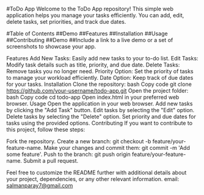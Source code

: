 #ToDo App
Welcome to the ToDo App repository! This simple web application helps you manage your tasks efficiently. You can add, edit, delete tasks, set priorities, and track due dates.

#Table of Contents
##Demo
##Features
##Installation
##Usage
##Contributing
##Demo
##Include a link to a live demo or a set of screenshots to showcase your app.

Features
Add New Tasks: Easily add new tasks to your to-do list.
Edit Tasks: Modify task details such as title, priority, and due date.
Delete Tasks: Remove tasks you no longer need.
Priority Option: Set the priority of tasks to manage your workload efficiently.
Date Option: Keep track of due dates for your tasks.
Installation
Clone the repository:
bash
Copy code
git clone https://github.com/your-username/todo-app.git
Open the project folder:
bash
Copy code
cd todo-app
Open index.html in your preferred web browser.
Usage
Open the application in your web browser.
Add new tasks by clicking the "Add Task" button.
Edit tasks by selecting the "Edit" option.
Delete tasks by selecting the "Delete" option.
Set priority and due dates for tasks using the provided options.
Contributing
If you want to contribute to this project, follow these steps:

Fork the repository.
Create a new branch: git checkout -b feature/your-feature-name.
Make your changes and commit them: git commit -m 'Add some feature'.
Push to the branch: git push origin feature/your-feature-name.
Submit a pull request.


Feel free to customize the README further with additional details about your project, dependencies, or any other relevant information.
email: salmanparay7@gmail.com
